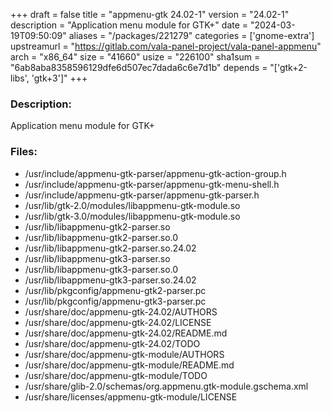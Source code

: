 +++
draft = false
title = "appmenu-gtk 24.02-1"
version = "24.02-1"
description = "Application menu module for GTK+"
date = "2024-03-19T09:50:09"
aliases = "/packages/221279"
categories = ['gnome-extra']
upstreamurl = "https://gitlab.com/vala-panel-project/vala-panel-appmenu"
arch = "x86_64"
size = "41660"
usize = "226100"
sha1sum = "6ab8aba8358596129dfe6d507ec7dada6c6e7d1b"
depends = "['gtk+2-libs', 'gtk+3']"
+++
### Description: 
Application menu module for GTK+

### Files: 
* /usr/include/appmenu-gtk-parser/appmenu-gtk-action-group.h
* /usr/include/appmenu-gtk-parser/appmenu-gtk-menu-shell.h
* /usr/include/appmenu-gtk-parser/appmenu-gtk-parser.h
* /usr/lib/gtk-2.0/modules/libappmenu-gtk-module.so
* /usr/lib/gtk-3.0/modules/libappmenu-gtk-module.so
* /usr/lib/libappmenu-gtk2-parser.so
* /usr/lib/libappmenu-gtk2-parser.so.0
* /usr/lib/libappmenu-gtk2-parser.so.24.02
* /usr/lib/libappmenu-gtk3-parser.so
* /usr/lib/libappmenu-gtk3-parser.so.0
* /usr/lib/libappmenu-gtk3-parser.so.24.02
* /usr/lib/pkgconfig/appmenu-gtk2-parser.pc
* /usr/lib/pkgconfig/appmenu-gtk3-parser.pc
* /usr/share/doc/appmenu-gtk-24.02/AUTHORS
* /usr/share/doc/appmenu-gtk-24.02/LICENSE
* /usr/share/doc/appmenu-gtk-24.02/README.md
* /usr/share/doc/appmenu-gtk-24.02/TODO
* /usr/share/doc/appmenu-gtk-module/AUTHORS
* /usr/share/doc/appmenu-gtk-module/README.md
* /usr/share/doc/appmenu-gtk-module/TODO
* /usr/share/glib-2.0/schemas/org.appmenu.gtk-module.gschema.xml
* /usr/share/licenses/appmenu-gtk-module/LICENSE
